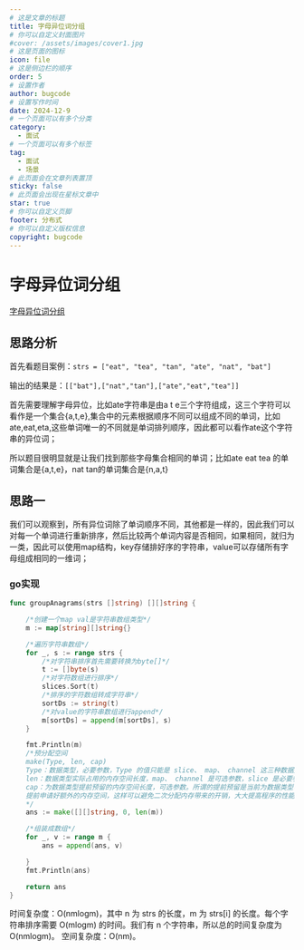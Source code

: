 ```yaml
---
# 这是文章的标题
title: 字母异位词分组
# 你可以自定义封面图片
#cover: /assets/images/cover1.jpg
# 这是页面的图标
icon: file
# 这是侧边栏的顺序
order: 5
# 设置作者
author: bugcode
# 设置写作时间
date: 2024-12-9
# 一个页面可以有多个分类
category:
  - 面试
# 一个页面可以有多个标签
tag:
  - 面试
  - 场景
# 此页面会在文章列表置顶
sticky: false
# 此页面会出现在星标文章中
star: true
# 你可以自定义页脚
footer: 分布式
# 你可以自定义版权信息
copyright: bugcode
---
```


# 字母异位词分组

[字母异位词分组](https://leetcode.cn/problems/group-anagrams/description/?envType=study-plan-v2&envId=top-100-liked)

## 思路分析

首先看题目案例：`strs = ["eat", "tea", "tan", "ate", "nat", "bat"]`

输出的结果是：`[["bat"],["nat","tan"],["ate","eat","tea"]]`

首先需要理解字母异位，比如ate字符串是由a t e三个字符组成，这三个字符可以看作是一个集合{a,t,e},集合中的元素根据顺序不同可以组成不同的单词，比如ate,eat,eta,这些单词唯一的不同就是单词排列顺序，因此都可以看作ate这个字符串的异位词；

所以题目很明显就是让我们找到那些字母集合相同的单词；比如ate eat tea 的单词集合是{a,t,e}，nat tan的单词集合是{n,a,t}

## 思路一

我们可以观察到，所有异位词除了单词顺序不同，其他都是一样的，因此我们可以对每一个单词进行重新排序，然后比较两个单词内容是否相同，如果相同，就归为一类，因此可以使用map结构，key存储排好序的字符串，value可以存储所有字母组成相同的一维词；

### go实现

```go
func groupAnagrams(strs []string) [][]string {

	/*创建一个map val是字符串数组类型*/
	m := map[string][]string{}

	/*遍历字符串数组*/
	for _, s := range strs {
		/*对字符串排序首先需要转换为byte[]*/
		t := []byte(s)
		/*对字符数组进行排序*/
		slices.Sort(t)
		/*排序的字符数组转成字符串*/
		sortDs := string(t)
		/*对value的字符串数组进行append*/
		m[sortDs] = append(m[sortDs], s)
	}

	fmt.Println(m)
	/*预分配空间
	make(Type, len, cap)
	Type：数据类型，必要参数，Type 的值只能是 slice、 map、 channel 这三种数据类型。
	len：数据类型实际占用的内存空间长度，map、 channel 是可选参数，slice 是必要参数。
	cap：为数据类型提前预留的内存空间长度，可选参数。所谓的提前预留是当前为数据类型申请内存空间的时候，
	提前申请好额外的内存空间，这样可以避免二次分配内存带来的开销，大大提高程序的性能。
	*/
	ans := make([][]string, 0, len(m))

	/*组装成数组*/
	for _, v := range m {
		ans = append(ans, v)

	}
	fmt.Println(ans)

	return ans
}

```

时间复杂度：O(nmlogm)，其中 n 为 strs 的长度，m 为 strs[i] 的长度。每个字符串排序需要 O(mlogm) 的时间。我们有 n 个字符串，所以总的时间复杂度为 O(nmlogm)。
空间复杂度：O(nm)。

